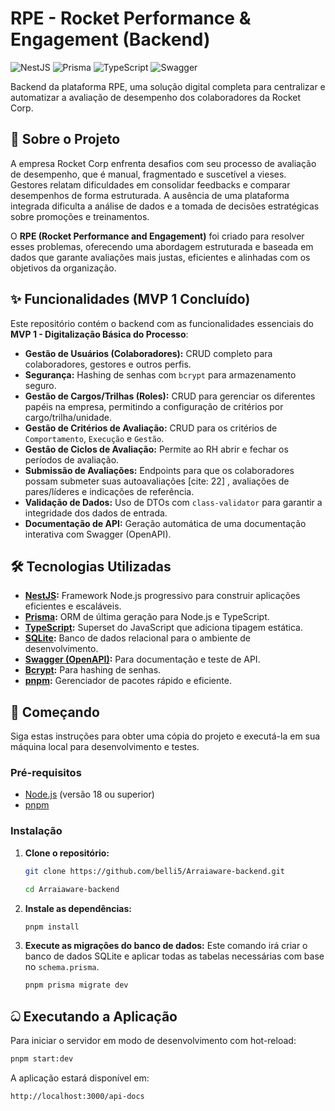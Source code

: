 # RPE - Rocket Performance & Engagement (Backend)

![NestJS](https://img.shields.io/badge/NestJS-E0234E?style=for-the-badge&logo=nestjs&logoColor=white)
![Prisma](https://img.shields.io/badge/Prisma-3982CE?style=for-the-badge&logo=prisma&logoColor=white)
![TypeScript](https://img.shields.io/badge/TypeScript-3178C6?style=for-the-badge&logo=typescript&logoColor=white)
![Swagger](https://img.shields.io/badge/Swagger-85EA2D?style=for-the-badge&logo=swagger&logoColor=black)

Backend da plataforma RPE, uma solução digital completa para centralizar e automatizar a avaliação de desempenho dos colaboradores da Rocket Corp.

## 🎯 Sobre o Projeto

 A empresa Rocket Corp enfrenta desafios com seu processo de avaliação de desempenho, que é manual, fragmentado e suscetível a vieses.  Gestores relatam dificuldades em consolidar feedbacks e comparar desempenhos de forma estruturada.  A ausência de uma plataforma integrada dificulta a análise de dados e a tomada de decisões estratégicas sobre promoções e treinamentos.

 O **RPE (Rocket Performance and Engagement)** foi criado para resolver esses problemas, oferecendo uma abordagem estruturada e baseada em dados que garante avaliações mais justas, eficientes e alinhadas com os objetivos da organização.

## ✨ Funcionalidades (MVP 1 Concluído)

 Este repositório contém o backend com as funcionalidades essenciais do **MVP 1 - Digitalização Básica do Processo**:

*  **Gestão de Usuários (Colaboradores):** CRUD completo para colaboradores, gestores e outros perfis.
* **Segurança:** Hashing de senhas com `bcrypt` para armazenamento seguro.
*  **Gestão de Cargos/Trilhas (Roles):** CRUD para gerenciar os diferentes papéis na empresa, permitindo a configuração de critérios por cargo/trilha/unidade.
*  **Gestão de Critérios de Avaliação:** CRUD para os critérios de `Comportamento`, `Execução` e `Gestão`.
* **Gestão de Ciclos de Avaliação:** Permite ao RH abrir e fechar os períodos de avaliação.
*  **Submissão de Avaliações:** Endpoints para que os colaboradores possam submeter suas autoavaliações [cite: 22] , avaliações de pares/líderes   e indicações de referência.
* **Validação de Dados:** Uso de DTOs com `class-validator` para garantir a integridade dos dados de entrada.
* **Documentação de API:** Geração automática de uma documentação interativa com Swagger (OpenAPI).

## 🛠️ Tecnologias Utilizadas

* **[NestJS](https://nestjs.com/):** Framework Node.js progressivo para construir aplicações eficientes e escaláveis.
* **[Prisma](https://www.prisma.io/):** ORM de última geração para Node.js e TypeScript.
* **[TypeScript](https://www.typescriptlang.org/):** Superset do JavaScript que adiciona tipagem estática.
* **[SQLite](https://www.sqlite.org/index.html):** Banco de dados relacional para o ambiente de desenvolvimento.
* **[Swagger (OpenAPI)](https://swagger.io/):** Para documentação e teste de API.
* **[Bcrypt](https://www.npmjs.com/package/bcrypt):** Para hashing de senhas.
* **[pnpm](https://pnpm.io/):** Gerenciador de pacotes rápido e eficiente.

## 🚀 Começando

Siga estas instruções para obter uma cópia do projeto e executá-la em sua máquina local para desenvolvimento e testes.

### Pré-requisitos

* [Node.js](https://nodejs.org/en/) (versão 18 ou superior)
* [pnpm](https://pnpm.io/installation)

### Instalação

1.  **Clone o repositório:**
    ```bash
    git clone https://github.com/belli5/Arraiaware-backend.git
    ```
    ```bash
    cd Arraiaware-backend
    ```

2.  **Instale as dependências:**
    ```bash
    pnpm install
    ```

3.  **Execute as migrações do banco de dados:**
    Este comando irá criar o banco de dados SQLite e aplicar todas as tabelas necessárias com base no `schema.prisma`.
    ```bash
    pnpm prisma migrate dev
    ```

## ධ Executando a Aplicação

Para iniciar o servidor em modo de desenvolvimento com hot-reload:
```bash
pnpm start:dev
```

A aplicação estará disponível em:
```bash
http://localhost:3000/api-docs
```
